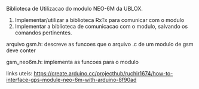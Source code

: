 Biblioteca de Utilizacao do modulo NEO-6M da UBLOX.

1. Implementar/utilizar a biblioteca RxTx para comunicar com o modulo
2. Implementar a biblioteca de comunicacao com o modulo, salvando os comandos pertinentes.

arquivo gsm.h: 
    descreve as funcoes que o arquivo .c de um modulo de gsm deve conter

gsm_neo6m.h:
    implementa as funcoes para o modulo

links uteis:
    https://create.arduino.cc/projecthub/ruchir1674/how-to-interface-gps-module-neo-6m-with-arduino-8f90ad